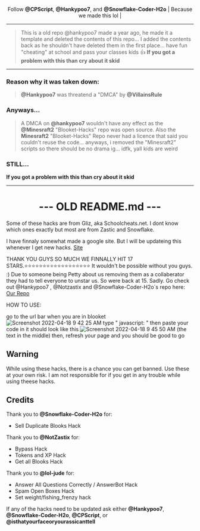 <div align=center>    

Follow **@CPScript**, **@Hankypoo7**, and **@Snowflake-Coder-H2o**
| Because we made this lol |

<div align=left>

---

> This is a old repo @hankypoo7 made a year ago, he made it a template and deleted the contents of this repo... 
> I added the contents back as he shouldn't have deleted them in the first place...
> have fun "cheating" at school and pass your classes kids 👍
**If you got a problem with this than cry about it skid**

---

### Reason why it was taken down:
> **@Hankypoo7** was threatend a "DMCA" by **@VillainsRule**
### Anyways...
> A DMCA on **@hankypoo7** wouldn't have any effect as the **@Minesraft2** "Blooket-Hacks" repo was open source. Also the **Minesraft2** "Blooket-Hacks" Repo never had a licence that said you couldn't reuse the code... anyways, i removed the "Minesraft2" scripts so there should be no drama ig... idfk, yall kids are weird
### STILL...
**If you got a problem with this than cry about it skid**


---

<div align=center>

# --- OLD README.md ---

<div align=left>

Some of these hacks are from Gliz, aka Schoolcheats.net. I dont know which ones exactly but most are from Zastic and Snowflake.

I have finnaly somewhat made a google site. But I will be updateing this whenever I get new hacks. [Site](https://sites.google.com/pasdknights.org/blooket-blacket-hacks/hacks-for-blooket)

THANK YOU GUYS SO MUCH WE FINNALLY HIT 17 STARS.⭐⭐⭐⭐⭐⭐⭐⭐⭐⭐⭐⭐⭐⭐⭐⭐⭐⭐ It wouldn't be possible without you guys.  :)
Due to someone being Petty about us removing them as a collaberator they had to tell everyone to unstar us. So were back at 15. Sadly. 
Go check out @Hankypoo7 , @Notzastix and @Snowflake-Coder-H2o´s repo here: [Our Repo](https://github.com/Snowflake-Coder-H2o/Organized-blooket-Hacks)

HOW TO USE:

go to the url bar when you are in blooket
![Screenshot 2022-04-18 9 42 25 AM](https://user-images.githubusercontent.com/100436822/163824930-26969fa2-b8dd-4e09-bc0a-16a815298f30.png)
type   "  javascript:  "
then paste your code in
it should look like this
![Screenshot 2022-04-18 9 45 50 AM](https://user-images.githubusercontent.com/100436822/163825308-ed7728b2-e31f-4f0a-826a-5f43e30cbc72.png)
(the text in the middle)
then, refresh your page and you should be good to go


## Warning
While using these hacks, there is a chance you can get banned. Use these at your own risk.
I am not responsible for if you get in any trouble while using theese hacks.


## Credits
Thank you to **@Snowflake-Coder-H2o** for:
- Sell Duplicate Blooks Hack


Thank you to **@NotZastix** for:
- Bypass Hack
- Tokens and XP Hack
- Get all Blooks Hack

Thank you to **@lol-jude** for:
- Answer All Questions Correctly / AnswerBot Hack
- Spam Open Boxes Hack
- Set weight/fishing_frenzy hack

If any of the hacks need to be updated ask either **@Hankypoo7**, **@Snowflake-Coder-H2o**, **@CPScript**, or  **@isthatyourfaceoryourassicanttell**
